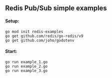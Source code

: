 ## Redis Pub/Sub simple examples

#### Setup:

```
go mod init redis-examples
go get github.com/redis/go-redis/v9
go get github.com/joho/godotenv
```

#### Start:

```
go run example_1.go
go run example_2.go
go run example_3.go
```
